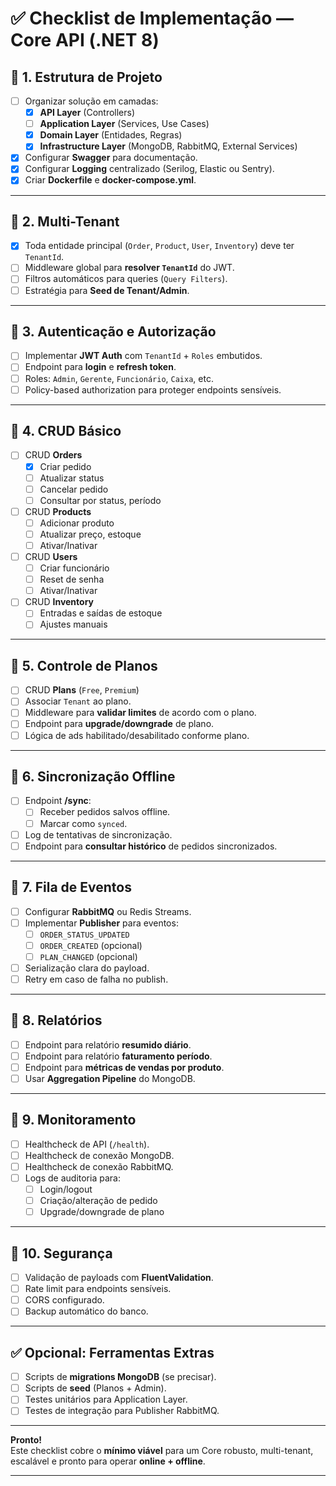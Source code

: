 ﻿# ✅ Checklist de Implementação — Core API (.NET 8)

## 📌 1. Estrutura de Projeto
- [ ] Organizar solução em camadas:
  - [x] **API Layer** (Controllers)
  - [ ] **Application Layer** (Services, Use Cases)
  - [x] **Domain Layer** (Entidades, Regras)
  - [x] **Infrastructure Layer** (MongoDB, RabbitMQ, External Services)
- [x] Configurar **Swagger** para documentação.
- [x] Configurar **Logging** centralizado (Serilog, Elastic ou Sentry).
- [x] Criar **Dockerfile** e **docker-compose.yml**.

---

## 📌 2. Multi-Tenant
- [x] Toda entidade principal (`Order`, `Product`, `User`, `Inventory`) deve ter `TenantId`.
- [ ] Middleware global para **resolver `TenantId`** do JWT.
- [ ] Filtros automáticos para queries (`Query Filters`).
- [ ] Estratégia para **Seed de Tenant/Admin**.

---

## 📌 3. Autenticação e Autorização
- [ ] Implementar **JWT Auth** com `TenantId` + `Roles` embutidos.
- [ ] Endpoint para **login** e **refresh token**.
- [ ] Roles: `Admin`, `Gerente`, `Funcionário`, `Caixa`, etc.
- [ ] Policy-based authorization para proteger endpoints sensíveis.

---

## 📌 4. CRUD Básico
- [ ] CRUD **Orders**
  - [x] Criar pedido
  - [ ] Atualizar status
  - [ ] Cancelar pedido
  - [ ] Consultar por status, período
- [ ] CRUD **Products**
  - [ ] Adicionar produto
  - [ ] Atualizar preço, estoque
  - [ ] Ativar/Inativar
- [ ] CRUD **Users**
  - [ ] Criar funcionário
  - [ ] Reset de senha
  - [ ] Ativar/Inativar
- [ ] CRUD **Inventory**
  - [ ] Entradas e saídas de estoque
  - [ ] Ajustes manuais

---

## 📌 5. Controle de Planos
- [ ] CRUD **Plans** (`Free`, `Premium`)
- [ ] Associar `Tenant` ao plano.
- [ ] Middleware para **validar limites** de acordo com o plano.
- [ ] Endpoint para **upgrade/downgrade** de plano.
- [ ] Lógica de ads habilitado/desabilitado conforme plano.

---

## 📌 6. Sincronização Offline
- [ ] Endpoint **/sync**:
  - [ ] Receber pedidos salvos offline.
  - [ ] Marcar como `synced`.
- [ ] Log de tentativas de sincronização.
- [ ] Endpoint para **consultar histórico** de pedidos sincronizados.

---

## 📌 7. Fila de Eventos
- [ ] Configurar **RabbitMQ** ou Redis Streams.
- [ ] Implementar **Publisher** para eventos:
  - [ ] `ORDER_STATUS_UPDATED`
  - [ ] `ORDER_CREATED` (opcional)
  - [ ] `PLAN_CHANGED` (opcional)
- [ ] Serialização clara do payload.
- [ ] Retry em caso de falha no publish.

---

## 📌 8. Relatórios
- [ ] Endpoint para relatório **resumido diário**.
- [ ] Endpoint para relatório **faturamento período**.
- [ ] Endpoint para **métricas de vendas por produto**.
- [ ] Usar **Aggregation Pipeline** do MongoDB.

---

## 📌 9. Monitoramento
- [ ] Healthcheck de API (`/health`).
- [ ] Healthcheck de conexão MongoDB.
- [ ] Healthcheck de conexão RabbitMQ.
- [ ] Logs de auditoria para:
  - [ ] Login/logout
  - [ ] Criação/alteração de pedido
  - [ ] Upgrade/downgrade de plano

---

## 📌 10. Segurança
- [ ] Validação de payloads com **FluentValidation**.
- [ ] Rate limit para endpoints sensíveis.
- [ ] CORS configurado.
- [ ] Backup automático do banco.

---

## ✅ Opcional: Ferramentas Extras
- [ ] Scripts de **migrations MongoDB** (se precisar).
- [ ] Scripts de **seed** (Planos + Admin).
- [ ] Testes unitários para Application Layer.
- [ ] Testes de integração para Publisher RabbitMQ.

---

**Pronto!**  
Este checklist cobre o **mínimo viável** para um Core robusto, multi-tenant, escalável e pronto para operar **online + offline**.

---
